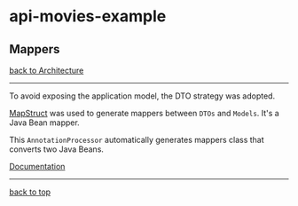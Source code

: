 # api-movies-example

## Mappers

[back to Architecture](architecture.md)

---

To avoid exposing the application model, the DTO strategy was adopted.

[MapStruct](https://mapstruct.org/) was used to generate mappers between `DTOs` and `Models`. It's a Java Bean mapper.

This `AnnotationProcessor` automatically generates mappers class that converts two Java Beans.

[Documentation](https://mapstruct.org/documentation/dev/reference/html/)

---

[back to top](#api-movies-example)
